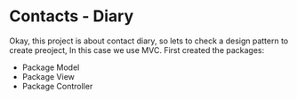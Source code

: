 # Contacts - Diary
Okay, this project is about contact diary, so lets to check a design pattern to create preoject, In this case we use MVC.
First created the packages:
- Package Model
- Package View
- Package Controller

```java

